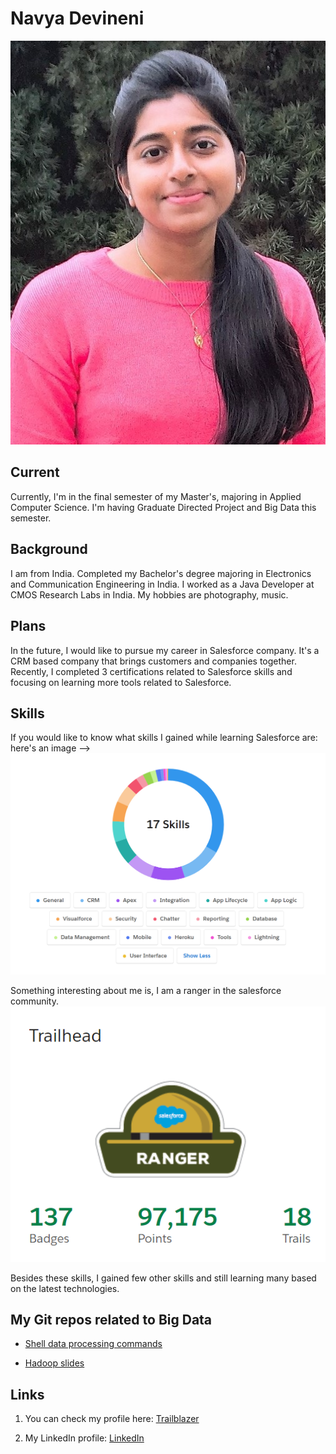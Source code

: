 # Navya Devineni    
![Me](https://github.com/navyadevineni/big-data-dev/blob/main/Portfolio_image.jpg)

## Current
Currently, I'm in the final semester of my Master's, majoring in Applied Computer Science. I'm having Graduate Directed Project and Big Data this semester.

## Background
I am from India. Completed my Bachelor's degree majoring in Electronics and Communication Engineering in India. I worked as a Java Developer at CMOS Research Labs in India. My hobbies are photography, music.

## Plans
In the future, I would like to pursue my career in Salesforce company.  It's a CRM based company that brings customers and companies together. Recently, I completed 3 certifications related to Salesforce skills and focusing on learning more tools related to Salesforce.

## Skills
If you would like to know what skills I gained while learning Salesforce are: here's an image --> ![Skills](https://github.com/navyadevineni/big-data-dev/blob/main/SkillesSS.png)
 
Something interesting about me is, I am a ranger in the salesforce community. 
![Ranger](https://github.com/navyadevineni/big-data-dev/blob/main/RangerSS.png)

Besides these skills, I gained few other skills and still learning many based on the latest technologies. 

## My Git repos related to Big Data
- [Shell data processing commands](https://github.com/navyadevineni/big-data-shell-commands)

- [Hadoop slides](https://docs.google.com/presentation/d/18-0M3kSytxsmn_uSk9vLJGitUbdH6F937BSvA6HWrjo/edit?usp=sharing)


## Links
1. You can check my profile here: [Trailblazer](https://trailblazer.me/id/navyadevineni)

1. My LinkedIn profile: [LinkedIn](https://www.linkedin.com/in/navya-devineni-486373105/)
